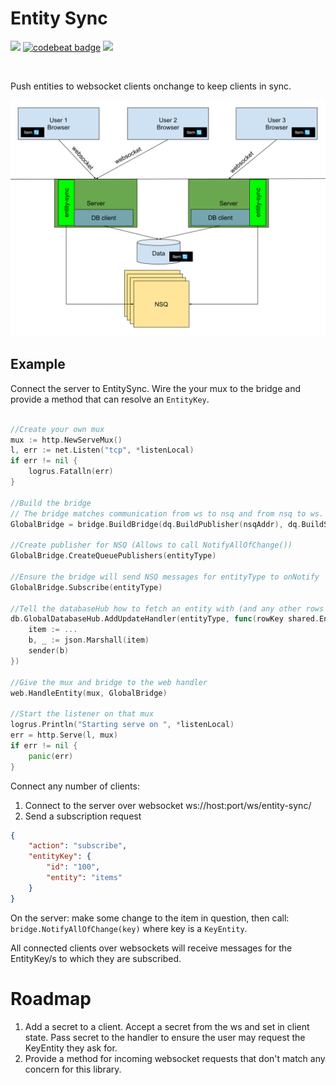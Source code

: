 # Entity Sync

<img src="https://goreportcard.com/badge/github.com/just1689/entity-sync">&nbsp;<a href="https://codebeat.co/projects/github-com-just1689-entity-sync-master"><img alt="codebeat badge" src="https://codebeat.co/badges/db75c6df-77e3-4f84-9464-ca1d2062566c" /></a>&nbsp;<a href="https://codeclimate.com/github/just1689/entity-sync/maintainability"><img src="https://api.codeclimate.com/v1/badges/4ccbe11fba6a8037fa76/maintainability" /></a>

<br />

Push entities to websocket clients onchange to keep clients in sync.

<img src="docs/diagram-v2.svg">


## Example

Connect the server to EntitySync. Wire the your mux to the bridge and provide a method that can resolve an `EntityKey`.
```go

//Create your own mux
mux := http.NewServeMux()
l, err := net.Listen("tcp", *listenLocal)
if err != nil {
    logrus.Fatalln(err)
}

//Build the bridge
// The bridge matches communication from ws to nsq and from nsq to ws. It also calls on the db to resolve entityKey
GlobalBridge = bridge.BuildBridge(dq.BuildPublisher(nsqAddr), dq.BuildSubscriber(nsqAddr), db.GlobalDatabaseHub.ProcessUpdateHandler)

//Create publisher for NSQ (Allows to call NotifyAllOfChange())
GlobalBridge.CreateQueuePublishers(entityType)

//Ensure the bridge will send NSQ messages for entityType to onNotify
GlobalBridge.Subscribe(entityType)

//Tell the databaseHub how to fetch an entity with (and any other rows related to) rowKey
db.GlobalDatabaseHub.AddUpdateHandler(entityType, func(rowKey shared.EntityKey, sender shared.ByteHandler) {
    item := ...
    b, _ := json.Marshall(item)
    sender(b)
})

//Give the mux and bridge to the web handler
web.HandleEntity(mux, GlobalBridge)

//Start the listener on that mux
logrus.Println("Starting serve on ", *listenLocal)
err = http.Serve(l, mux)
if err != nil {
    panic(err)
}

```

Connect any number of clients:
1. Connect to the server over websocket ws://host:port/ws/entity-sync/
2. Send a subscription request
 
```json
{
    "action": "subscribe",
    "entityKey": {
        "id": "100",
        "entity": "items"
    }
}
```

On the server: make some change to the item in question, then call:
`bridge.NotifyAllOfChange(key)` where key is a `KeyEntity`.

All connected clients over websockets will receive messages for the EntityKey/s to which they are subscribed.


# Roadmap

1. Add a secret to a client. Accept a secret from the ws and set in client state. Pass secret to the handler to ensure the user may request the KeyEntity they ask for.
2. Provide a method for incoming websocket requests that don't match any concern for this library.
